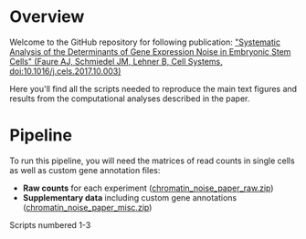 # Overview

Welcome to the GitHub repository for following publication:
["Systematic Analysis of the Determinants of Gene Expression Noise in Embryonic Stem Cells" (Faure AJ, Schmiedel JM, Lehner B, Cell Systems, doi:10.1016/j.cels.2017.10.003)](https://www.cell.com/cell-systems/abstract/S2405-4712(17)30440-4)

Here you'll find all the scripts needed to reproduce the main text figures and results from the computational analyses described in the paper.

# Pipeline

To run this pipeline, you will need the matrices of read counts in single cells as well as custom gene annotation files: 

* **Raw counts** for each experiment ([chromatin_noise_paper_raw.zip](https://www.dropbox.com/s/13a3ddosp4ojopc/chromatin_noise_paper_raw.zip?dl=0))
* **Supplementary data** including custom gene annotations ([chromatin_noise_paper_misc.zip](https://www.dropbox.com/s/5q4ch3y7a5szgjb/chromatin_noise_paper_misc.zip?dl=0))



Scripts numbered 1-3 

# 




